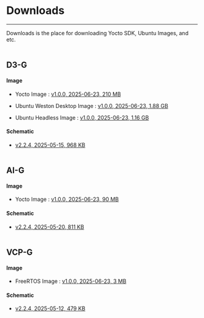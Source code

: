 # Downloads
---
Downloads is the place for downloading Yocto SDK, Ubuntu Images, and etc.
<br/><br/>

## D3-G

#### Image 
- Yocto Image : [v1.0.0, 2025-06-23, 210 MB](https://drive.google.com/file/d/1--9l2lxJHCzGHUBMhFH6YzH65DP758aU/view?usp=drive_link)

- Ubuntu Weston Desktop Image : [v1.0.0, 2025-06-23, 1.88 GB](https://drive.google.com/file/d/1oc2qwaXUt6-QDME3s5WXKVHzAg4xqVyc/view?usp=drive_link)

- Ubuntu Headless Image : [v1.0.0, 2025-06-23, 1.16 GB](https://drive.google.com/file/d/1YjVdUuMcJSEO7zIeP3GuFgBLsnyBkdJT/view?usp=drive_link)

#### Schematic
- [v2.2.4, 2025-05-15, 968 KB](https://drive.google.com/file/d/1l9x0NgVwzv3BHJeC89vAJ408oyVOUxcN/view?usp=drive_link)
<br/><br/>

## AI-G

#### Image
- Yocto Image : [v1.0.0, 2025-06-23, 90 MB](https://drive.google.com/file/d/13nDkQhPB1ToEUrgY6GHUujcedkMI0SLv/view?usp=drive_link)
#### Schematic
- [v2.2.4, 2025-05-20, 811 KB](https://drive.google.com/file/d/13xBPH0fMfpG7h9z0GIvlOoeMTBa_c_Fx/view?usp=drive_link)
<br/><br/>


## VCP-G

#### Image
- FreeRTOS Image : [v1.0.0, 2025-06-23, 3 MB](https://drive.google.com/file/d/1cjn_rAQxBwd35YzI2pFO07adrUTaiydk/view?usp=drive_link)
#### Schematic
- [v2.2.4, 2025-05-12, 479 KB](https://drive.google.com/file/d/1XWfCEQZRnzRFQ3fhbGwtYpQWOb17TOus/view?usp=drive_link)
